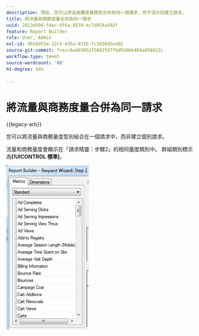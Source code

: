 ```yaml
---
description: 現在，您可以將這兩種度量類型合併為同一個請求，而不須分別建立請求。
title: 將流量與商務度量合併為同一請求
uuid: 2813d594-f4ec-4f6a-8539-ec7d954a392f
feature: Report Builder
role: User, Admin
exl-id: 4b26df2e-22c5-435a-815b-fc3d36d5ed02
source-git-commit: fcecc8a493852f5682fd7fbd5b9bb484a850922c
workflow-type: tm+mt
source-wordcount: '88'
ht-degree: 44%

---
```


# 將流量與商務度量合併為同一請求

{{legacy-arb}}

您可以將流量與商務量度型別結合在一個請求中，而非建立個別請求。

流量和商務量度會顯示在「請求精靈：步驟2」的相同量度類別中。 群組類別標示為&#x200B;**[!UICONTROL 標準]**。

![請求精靈的熒幕擷圖：步驟2標準量度清單。](assets/standard_metrics.png)
